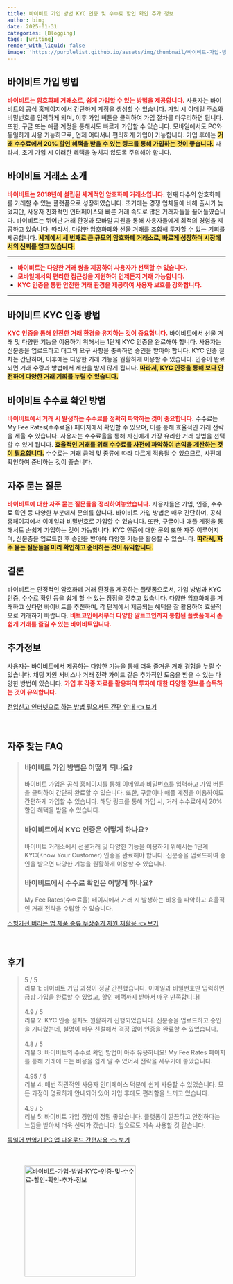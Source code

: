 ```yaml
---
title: 바이비트 가입 방법 KYC 인증 및 수수료 할인 확인 추가 정보
author: bing
date: 2025-01-31
categories: [Blogging]
tags: [writing]
render_with_liquid: false
image: 'https://purplelist.github.io/assets/img/thumbnail/바이비트-가입-방법-KYC-인증-및-수수료-할인-확인-추가-정보.webp'
---
```



<h2 id='바이비트_가입_방법'>바이비트 가입 방법</h2>

<p><b><span style="color: #ee2323;">바이비트는 암호화폐 거래소로, 쉽게 가입할 수 있는 방법을 제공합니다.</span></b> 사용자는 바이비트의 공식 홈페이지에서 간단하게 계정을 생성할 수 있습니다. 가입 시 이메일 주소와 비밀번호를 입력하게 되며, 이후 가입 버튼을 클릭하여 가입 절차를 마무리하면 됩니다. 또한, 구글 또는 애플 계정을 통해서도 빠르게 가입할 수 있습니다. 모바일에서도 PC와 동일하게 사용 가능하므로, 언제 어디서나 편리하게 가입이 가능합니다. 가입 후에는 <b><span style="background-color: #ffe066;">거래 수수료에서 20% 할인 혜택을 받을 수 있는 링크를 통해 가입하는 것이 좋습니다.</span></b> 따라서, 초기 가입 시 이러한 혜택을 놓치지 않도록 주의해야 합니다.</p>

<h2 id='바이비트_거래소_소개'>바이비트 거래소 소개</h2>

<p><b><span style="color: #ee2323;">바이비트는 2018년에 설립된 세계적인 암호화폐 거래소입니다.</span></b> 현재 다수의 암호화폐를 거래할 수 있는 플랫폼으로 성장하였습니다. 초기에는 경쟁 업체들에 비해 출시가 늦었지만, 사용자 친화적인 인터페이스와 빠른 거래 속도로 많은 거래자들을 끌어들였습니다. 바이비트는 뛰어난 거래 환경과 모바일 지원을 통해 사용자들에게 최적의 경험을 제공하고 있습니다. 따라서, 다양한 암호화폐와 선물 거래를 조합해 투자할 수 있는 기회를 제공합니다. <b><span style="background-color: #ffe066;">세계에서 세 번째로 큰 규모의 암호화폐 거래소로, 빠르게 성장하며 시장에서의 신뢰를 얻고 있습니다.</span></b></p>

<hr />

<ul>
    <li><b><span style="color: #ee2323;">바이비트는 다양한 거래 쌍을 제공하여 사용자가 선택할 수 있습니다.</span></b></li>
    <li><b><span style="color: #ee2323;">모바일에서의 편리한 접근성을 지원하여 언제든지 거래 가능합니다.</span></b></li>
    <li><b><span style="color: #ee2323;">KYC 인증을 통한 안전한 거래 환경을 제공하여 사용자 보호를 강화합니다.</span></b></li>
</ul>

<hr />

<h2 id='바이비트_KYC_인증_방법'>바이비트 KYC 인증 방법</h2>

<p><b><span style="color: #ee2323;">KYC 인증을 통해 안전한 거래 환경을 유지하는 것이 중요합니다.</span></b> 바이비트에서 선물 거래 및 다양한 기능을 이용하기 위해서는 1단계 KYC 인증을 완료해야 합니다. 사용자는 신분증을 업로드하고 태그의 요구 사항을 충족하면 승인을 받아야 합니다. KYC 인증 절차는 간단하며, 이후에는 다양한 거래 기능을 원활하게 이용할 수 있습니다. 인증이 완료되면 거래 수량과 방법에서 제한을 받지 않게 됩니다. <b><span style="background-color: #ffe066;">따라서, KYC 인증을 통해 보다 안전하며 다양한 거래 기회를 누릴 수 있습니다.</span></b></p>

<h2 id='바이비트_수수료_확인_방법'>바이비트 수수료 확인 방법</h2>

<p><b><span style="color: #ee2323;">바이비트에서 거래 시 발생하는 수수료를 정확히 파악하는 것이 중요합니다.</span></b> 수수료는 My Fee Rates(수수료율) 페이지에서 확인할 수 있으며, 이를 통해 효율적인 거래 전략을 세울 수 있습니다. 사용자는 수수료율을 통해 자신에게 가장 유리한 거래 방법을 선택할 수 있게 됩니다. <b><span style="background-color: #ffe066;">효율적인 거래를 위해 수수료를 사전에 파악하여 손익을 계산하는 것이 필요합니다.</span></b> 수수료는 거래 금액 및 종류에 따라 다르게 적용될 수 있으므로, 사전에 확인하여 준비하는 것이 좋습니다.</p>

<h2 id='자주_묻는_질문'>자주 묻는 질문</h2>

<p><b><span style="color: #ee2323;">바이비트에 대한 자주 묻는 질문들을 정리하여놓았습니다.</span></b> 사용자들은 가입, 인증, 수수료 확인 등 다양한 부분에서 문의를 합니다. 바이비트 가입 방법은 매우 간단하며, 공식 홈페이지에서 이메일과 비밀번호로 가입할 수 있습니다. 또한, 구글이나 애플 계정을 통해서도 손쉽게 가입하는 것이 가능합니다. KYC 인증에 대한 문의 또한 자주 이루어지며, 신분증을 업로드한 후 승인을 받아야 다양한 기능을 활용할 수 있습니다. <b><span style="background-color: #ffe066;">따라서, 자주 묻는 질문들을 미리 확인하고 준비하는 것이 유익합니다.</span></b></p>

<h2 id='결론'>결론</h2>

<p>바이비트는 안정적인 암호화폐 거래 환경을 제공하는 플랫폼으로서, 가입 방법과 KYC 인증, 수수료 확인 등을 쉽게 할 수 있는 장점을 갖추고 있습니다. 다양한 암호화폐를 거래하고 싶다면 바이비트를 추천하며, 각 단계에서 제공되는 혜택을 잘 활용하여 효율적으로 거래하기 바랍니다. <b><span style="color: #ee2323;">비트코인에서부터 다양한 알트코인까지 통합된 플랫폼에서 손쉽게 거래를 즐길 수 있는 바이비트입니다.</span></b></p>

<h2 id='추가정보'>추가정보</h2>

<p>사용자는 바이비트에서 제공하는 다양한 기능을 통해 더욱 즐거운 거래 경험을 누릴 수 있습니다. 채팅 지원 서비스나 거래 전략 가이드 같은 추가적인 도움을 받을 수 있는 다양한 방법이 있습니다. <b><span style="color: #ee2323;">가입 후 각종 자료를 활용하여 투자에 대한 다양한 정보를 습득하는 것이 유익합니다.</span></b></p>


<p><a class="click-button" title="전입신고 인터넷으로 하는 방법 필요서류 간편 안내" href="https://purplelist.github.io/posts/%EC%A0%84%EC%9E%85%EC%8B%A0%EA%B3%A0-%EC%9D%B8%ED%84%B0%EB%84%B7%EC%9C%BC%EB%A1%9C-%ED%95%98%EB%8A%94-%EB%B0%A9%EB%B2%95-%ED%95%84%EC%9A%94%EC%84%9C%EB%A5%98-%EA%B0%84%ED%8E%B8-%EC%95%88%EB%82%B4/" rel="dofollow">전입신고 인터넷으로 하는 방법 필요서류 간편 안내 👈 보기</a></p><br>
<h2 id='자주_찾는_FAQ'>자주 찾는 FAQ</h2>
<div itemscope="" itemtype="https://schema.org/FAQPage"> 
<blockquote> 
<div itemscope="" itemprop="mainEntity" itemtype="https://schema.org/Question"> 
<h3 itemprop="name">바이비트 가입 방법은 어떻게 되나요?</h3> 
<div itemscope="" itemprop="acceptedAnswer" itemtype="https://schema.org/Answer"> 
<span itemprop="text"> 
<p>바이비트 가입은 공식 홈페이지를 통해 이메일과 비밀번호를 입력하고 가입 버튼을 클릭하여 간단히 완료할 수 있습니다. 또한, 구글이나 애플 계정을 이용하여도 간편하게 가입할 수 있습니다. 해당 링크를 통해 가입 시, 거래 수수료에서 20% 할인 혜택을 받을 수 있습니다.</p> 
</span> 
</div> 
</div> 

<div itemscope="" itemprop="mainEntity" itemtype="https://schema.org/Question"> 
<h3 itemprop="name">바이비트에서 KYC 인증은 어떻게 하나요?</h3> 
<div itemscope="" itemprop="acceptedAnswer" itemtype="https://schema.org/Answer"> 
<span itemprop="text"> 
<p>바이비트 거래소에서 선물거래 및 다양한 기능을 이용하기 위해서는 1단계 KYC(Know Your Customer) 인증을 완료해야 합니다. 신분증을 업로드하여 승인을 받으면 다양한 기능을 원활하게 이용할 수 있습니다.</p>
</span> 
</div> 
</div> 

<div itemscope="" itemprop="mainEntity" itemtype="https://schema.org/Question"> 
<h3 itemprop="name">바이비트에서 수수료 확인은 어떻게 하나요?</h3> 
<div itemscope="" itemprop="acceptedAnswer" itemtype="https://schema.org/Answer"> 
<span itemprop="text"> 
<p>My Fee Rates(수수료율) 페이지에서 거래 시 발생하는 비용을 파악하고 효율적인 거래 전략을 수립할 수 있습니다.</p>
</span> 
</div> 
</div> 
</blockquote> 
</div>
<p><a class="click-button" title="소형가전 버리는 법 제품 종류 무상수거 자원 재활용" href="https://purplelist.github.io/posts/%EC%86%8C%ED%98%95%EA%B0%80%EC%A0%84-%EB%B2%84%EB%A6%AC%EB%8A%94-%EB%B2%95-%EC%A0%9C%ED%92%88-%EC%A2%85%EB%A5%98-%EB%AC%B4%EC%83%81%EC%88%98%EA%B1%B0-%EC%9E%90%EC%9B%90-%EC%9E%AC%ED%99%9C%EC%9A%A9/" rel="dofollow">소형가전 버리는 법 제품 종류 무상수거 자원 재활용 👈 보기</a></p><br>
<h2 id='후기'>후기</h2>
<div itemscope itemtype="https://schema.org/Product">
  <blockquote>
  <div itemprop="review" itemscope itemtype="https://schema.org/Review">
      <div itemprop="reviewRating" itemscope itemtype="https://schema.org/Rating"> <span itemprop="ratingValue">5</span> / <span itemprop="bestRating">5</span> </div>
      <span itemprop="reviewBody">리뷰 1: 바이비트 가입 과정이 정말 간편했습니다. 이메일과 비밀번호만 입력하면 금방 가입을 완료할 수 있었고, 할인 혜택까지 받아서 매우 만족합니다!</span>
  </div>
  <br>
  <div itemprop="review" itemscope itemtype="https://schema.org/Review">
      <div itemprop="reviewRating" itemscope itemtype="https://schema.org/Rating"> <span itemprop="ratingValue">4.9</span> / <span itemprop="bestRating">5</span> </div>
      <span itemprop="reviewBody">리뷰 2: KYC 인증 절차도 원활하게 진행되었습니다. 신분증을 업로드하고 승인을 기다렸는데, 설명이 매우 친절해서 걱정 없이 인증을 완료할 수 있었습니다.</span>
  </div>
  <br>
  <div itemprop="review" itemscope itemtype="https://schema.org/Review">
      <div itemprop="reviewRating" itemscope itemtype="https://schema.org/Rating"> <span itemprop="ratingValue">4.8</span> / <span itemprop="bestRating">5</span> </div>
      <span itemprop="reviewBody">리뷰 3: 바이비트의 수수료 확인 방법이 아주 유용하네요! My Fee Rates 페이지를 통해 거래에 드는 비용을 쉽게 알 수 있어서 전략을 세우기에 좋았습니다.</span>
  </div>
  <br>
  <div itemprop="review" itemscope itemtype="https://schema.org/Review">
      <div itemprop="reviewRating" itemscope itemtype="https://schema.org/Rating"> <span itemprop="ratingValue">4.95</span> / <span itemprop="bestRating">5</span> </div>
      <span itemprop="reviewBody">리뷰 4: 매번 직관적인 사용자 인터페이스 덕분에 쉽게 사용할 수 있었습니다. 모든 과정이 명료하게 안내되어 있어 가입 후에도 편리함을 느끼고 있습니다.</span>
  </div>
  <br>
  <div itemprop="review" itemscope itemtype="https://schema.org/Review">
      <div itemprop="reviewRating" itemscope itemtype="https://schema.org/Rating"> <span itemprop="ratingValue">4.9</span> / <span itemprop="bestRating">5</span> </div>
      <span itemprop="reviewBody">리뷰 5: 바이비트 가입 경험이 정말 좋았습니다. 플랫폼이 깔끔하고 안전하다는 느낌을 받아서 더욱 신뢰가 갔습니다. 앞으로도 계속 사용할 것 같습니다.</span>
  </div>
  </blockquote>
</div>
<p><a class="click-button" title="독일어 번역기 PC 앱 다운로드 간편사용" href="https://purplelist.github.io/posts/%EB%8F%85%EC%9D%BC%EC%96%B4-%EB%B2%88%EC%97%AD%EA%B8%B0-PC-%EC%95%B1-%EB%8B%A4%EC%9A%B4%EB%A1%9C%EB%93%9C-%EA%B0%84%ED%8E%B8%EC%82%AC%EC%9A%A9/" rel="dofollow">독일어 번역기 PC 앱 다운로드 간편사용 👈 보기</a></p><br>
<figure class="image"><img src="https://purplelist.github.io/assets/img/thumbnail/바이비트-가입-방법-KYC-인증-및-수수료-할인-확인-추가-정보.webp" alt="바이비트-가입-방법-KYC-인증-및-수수료-할인-확인-추가-정보" width="256" height="256"></figure>